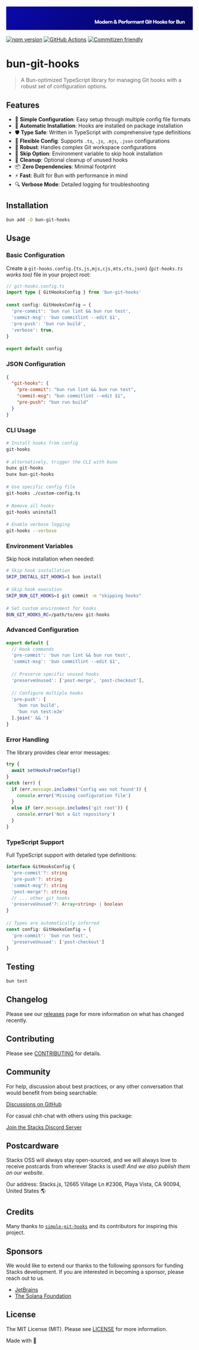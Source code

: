 <p align="center"><img src=".github/art/cover.jpg" alt="Social Card of this repo"></p>

[![npm version][npm-version-src]][npm-version-href]
[![GitHub Actions][github-actions-src]][github-actions-href]
[![Commitizen friendly](https://img.shields.io/badge/commitizen-friendly-brightgreen.svg)](http://commitizen.github.io/cz-cli/)
<!-- [![npm downloads][npm-downloads-src]][npm-downloads-href] -->
<!-- [![Codecov][codecov-src]][codecov-href] -->

# bun-git-hooks

> A Bun-optimized TypeScript library for managing Git hooks with a robust set of configuration options.

## Features

- 🎯 **Simple Configuration**: Easy setup through multiple config file formats
- 🔄 **Automatic Installation**: Hooks are installed on package installation
- 🛡️ **Type Safe**: Written in TypeScript with comprehensive type definitions
- 🔧 **Flexible Config**: Supports `.ts`, `.js`, `.mjs`, `.json` configurations
- 💪 **Robust**: Handles complex Git workspace configurations
- 🚫 **Skip Option**: Environment variable to skip hook installation
- 🧹 **Cleanup**: Optional cleanup of unused hooks
- 📦 **Zero Dependencies**: Minimal footprint
- ⚡ **Fast**: Built for Bun with performance in mind
- 🔍 **Verbose Mode**: Detailed logging for troubleshooting

## Installation

```bash
bun add -D bun-git-hooks
```

## Usage

### Basic Configuration

Create a `git-hooks.config.{ts,js,mjs,cjs,mts,cts,json}` _(`git-hooks.ts` works too)_ file in your project root:

```ts
// git-hooks.config.ts
import type { GitHooksConfig } from 'bun-git-hooks'

const config: GitHooksConfig = {
  'pre-commit': 'bun run lint && bun run test',
  'commit-msg': 'bun commitlint --edit $1',
  'pre-push': 'bun run build',
  'verbose': true,
}

export default config
```

### JSON Configuration

```json
{
  "git-hooks": {
    "pre-commit": "bun run lint && bun run test",
    "commit-msg": "bun commitlint --edit $1",
    "pre-push": "bun run build"
  }
}
```

### CLI Usage

```bash
# Install hooks from config
git-hooks

# alternatively, trigger the CLI with bunx
bunx git-hooks
bunx bun-git-hooks

# Use specific config file
git-hooks ./custom-config.ts

# Remove all hooks
git-hooks uninstall

# Enable verbose logging
git-hooks --verbose
```

### Environment Variables

Skip hook installation when needed:

```bash
# Skip hook installation
SKIP_INSTALL_GIT_HOOKS=1 bun install

# Skip hook execution
SKIP_BUN_GIT_HOOKS=1 git commit -m "skipping hooks"

# Set custom environment for hooks
BUN_GIT_HOOKS_RC=/path/to/env git-hooks
```

### Advanced Configuration

```ts
export default {
  // Hook commands
  'pre-commit': 'bun run lint && bun run test',
  'commit-msg': 'bun commitlint --edit $1',

  // Preserve specific unused hooks
  'preserveUnused': ['post-merge', 'post-checkout'],

  // Configure multiple hooks
  'pre-push': [
    'bun run build',
    'bun run test:e2e'
  ].join(' && ')
}
```

### Error Handling

The library provides clear error messages:

```ts
try {
  await setHooksFromConfig()
}
catch (err) {
  if (err.message.includes('Config was not found')) {
    console.error('Missing configuration file')
  }
  else if (err.message.includes('git root')) {
    console.error('Not a Git repository')
  }
}
```

### TypeScript Support

Full TypeScript support with detailed type definitions:

```ts
interface GitHooksConfig {
  'pre-commit'?: string
  'pre-push'?: string
  'commit-msg'?: string
  'post-merge'?: string
  // ... other git hooks
  'preserveUnused'?: Array<string> | boolean
}

// Types are automatically inferred
const config: GitHooksConfig = {
  'pre-commit': 'bun run test',
  'preserveUnused': ['post-checkout']
}
```

## Testing

```bash
bun test
```

## Changelog

Please see our [releases](https://github.com/stackjs/bun-git-hooks/releases) page for more information on what has changed recently.

## Contributing

Please see [CONTRIBUTING](.github/CONTRIBUTING.md) for details.

## Community

For help, discussion about best practices, or any other conversation that would benefit from being searchable:

[Discussions on GitHub](https://github.com/stacksjs/bun-git-hooks/discussions)

For casual chit-chat with others using this package:

[Join the Stacks Discord Server](https://discord.gg/stacksjs)

## Postcardware

Stacks OSS will always stay open-sourced, and we will always love to receive postcards from wherever Stacks is used! _And we also publish them on our website._

Our address: Stacks.js, 12665 Village Ln #2306, Playa Vista, CA 90094, United States 🌎

## Credits

Many thanks to [`simple-git-hooks`](https://github.com/toplenboren/simple-git-hooks) and its contributors for inspiring this project.

## Sponsors

We would like to extend our thanks to the following sponsors for funding Stacks development. If you are interested in becoming a sponsor, please reach out to us.

- [JetBrains](https://www.jetbrains.com/)
- [The Solana Foundation](https://solana.com/)

## License

The MIT License (MIT). Please see [LICENSE](LICENSE.md) for more information.

Made with 💙

<!-- Badges -->
[npm-version-src]: https://img.shields.io/npm/v/bun-git-hooks?style=flat-square
[npm-version-href]: https://npmjs.com/package/bun-git-hooks
[github-actions-src]: https://img.shields.io/github/actions/workflow/status/stacksjs/bun-git-hooks/ci.yml?style=flat-square&branch=main
[github-actions-href]: https://github.com/stacksjs/bun-git-hooks/actions?query=workflow%3Aci

<!-- [codecov-src]: https://img.shields.io/codecov/c/gh/stacksjs/bun-git-hooks/main?style=flat-square
[codecov-href]: https://codecov.io/gh/stacksjs/bun-git-hooks -->
